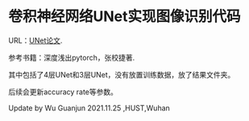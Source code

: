 
# 卷积神经网络UNet实现图像识别代码

URL：[UNet论文](https://arxiv.org/abs/1505.04597). 

参考书籍：深度浅出pytorch，张校捷著. 

其中包括了4层UNet和3层UNet，没有放置训练数据，放了结果文件夹。

后续会更新accuracy rate等参数。

Update by Wu Guanjun 2021.11.25 ,HUST,Wuhan  

